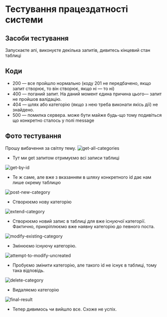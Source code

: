 # Тестування працездатності системи

## Засоби тестування
Запускаєте апі, виконуєте декілька запитів, дивитесь кінцевий стан таблиці

## Коди
- 200 — все пройшло нормально (коду 201 не передбачено, якщо запит створює, то він створює, якщо ні — то ні)
- 400 — поганий запит. На даний момент єдина причина цього— запит не пройшов валідацію.
- 404 — шлях або категорію (якщо з нею треба виконати якісь дії) не знайдено.
- 500 — помилка сервера. може бути майже будь-що тому подивіться що конкретно сталось у полі message

## Фото тестування
Прошу вибачення за світлу тему.
![get-all-categories](./img/get_all.png)
+ Тут ми get запитом отримуємо всі записи таблиці


![get-by-id](./img/get_by_id.png)
+ Те ж саме, але вже з вказанням в шляху конкретного id дає нам лише окрему таблицю


![post-new-category](./img/post.png)
+ Створюємо нову категорію


![extend-category](./img/post_extend.png)
+ Створюємо новий запис в таблиці для вже існуючої категорії. Фактично, прикріплюємо вже наявну категорію до певного поста.

![modify-existing-category](./img/modify.png)
+ Змінюємо існуючу категорію.


![attempt-to-modify-uncreated](./img/modify_uncreated.png)
+ Пробуємо змінити категорію, але такого id не існує в таблиці, тому така відповідь.


![delete-category](./img/delete.png)
+ Видаляємо категорію


![final-result](./img/get_after.png)
+ Тепер дивимось чи вийшло все. Схоже не успіх.

